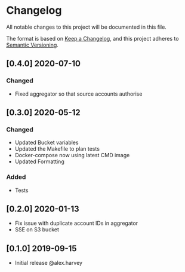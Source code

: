 # Changelog
All notable changes to this project will be documented in this file.

The format is based on [Keep a Changelog](https://keepachangelog.com/en/1.0.0/),
and this project adheres to [Semantic Versioning](https://semver.org/spec/v2.0.0.html).

## [0.4.0] 2020-07-10
### Changed
- Fixed aggregator so that source accounts authorise

## [0.3.0] 2020-05-12
### Changed
- Updated Bucket variables
- Updated the Makefile to plan tests
- Docker-compose now using latest CMD image
- Updated Formatting
### Added
- Tests


## [0.2.0] 2020-01-13
- Fix issue with duplicate account IDs in aggregator
- SSE on S3 bucket

## [0.1.0] 2019-09-15
- Initial release @alex.harvey
